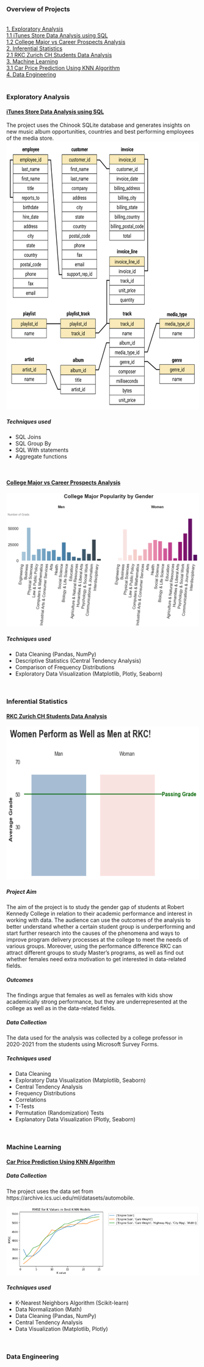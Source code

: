### Overview of Projects
<br>[1. Exploratory Analysis](#exploratory-analysis)
<br>[1.1 iTunes Store Data Analysis using SQL](#itunes-store-data-analysis-using-sql)
<br>[1.2 College Major vs Career Prospects Analysis](#college-major-vs-career-prospects-analysis)
<br>[2. Inferential Statistics](#inferential-statistics)
<br>[2.1 RKC Zurich CH Students Data Analysis](#rkc-zurich-ch-students-data-analysis)
<br>[3. Machine Learning](#machine-learning)
<br>[3.1 Car Price Prediction Using KNN Algorithm](#car-price-prediction-using-knn-algorithm)
<br>[4. Data Engineering](#data-engineering)
<br>
<br>
### Exploratory Analysis
#### [iTunes Store Data Analysis using SQL](https://github.com/ofeliiaB/iTunes_data_analysis/blob/master/iTunes_data_analysis.ipynb)
The project uses the Chinook SQLite database and generates insights on new music album opportunities, countries and best performing employees of the media store.
<img src="images/chinook-schema.svg" width="700" height="700">
<h5>Techniques used</h5>
<ul>
  <li>SQL Joins</li>
  <li>SQL Group By</li>
  <li>SQL With statements</li>
  <li>Aggregate functions</li>
</ul>
<br>

#### [College Major vs Career Prospects Analysis](https://github.com/ofeliiaB/major_salary_analysis/blob/master/MajorVsSalaryAnalysis.ipynb)
![](/images/gender_m.png)
<h5>Techniques used</h5>
<ul>
  <li>Data Cleaning (Pandas, NumPy)</li>
  <li>Descriptive Statistics (Central Tendency Analysis)</li>
  <li>Comparison of Frequency Distributions</li>
  <li>Exploratory Data Visualization (Matplotlib, Plotly, Seaborn)</li>
</ul>
<br>

### Inferential Statistics
#### [RKC Zurich CH Students Data Analysis](https://github.com/ofeliiaB/parental_status_vs_college_performance/blob/master/Data_Analytics_Assignment.ipynb)
<img src="images/p1.png" width="600" height="400">
<h5>Project Aim</h5>
<p>The aim of the project is to study the gender gap of students at Robert Kennedy College in relation to their academic performance and interest in working with data. The audience can use the outcomes of the analysis to better understand whether a certain student group is underperforming and start further research into the causes of the phenomena and ways to improve program delivery processes at the college to meet the needs of various groups. Moreover, using the performance difference RKC can attract different groups to study Master’s programs, as well as find out whether females need extra motivation to get interested in data-related fields.</p>
<h5>Outcomes</h5>
<p>The findings argue that females as well as females with kids show academically strong performance, but they are underrepresented at the college as well as in the data-related fields.</p>
<h5>Data Collection</h5>
<p>The data used for the analysis was collected by a college professor in 2020-2021 from the students using Microsoft Survey Forms.</p>
<h5>Techniques used</h5>
<ul>
  <li>Data Cleaning</li>
  <li>Exploratory Data Visualization (Matplotlib, Seaborn)</li>
  <li>Central Tendency Analysis</li>
  <li>Frequency Distributions</li>
  <li>Correlations</li>
  <li>T-Tests</li>
  <li>Permutation (Randomization) Tests</li>
  <li>Explanatory Data Visualization (Plotly, Seaborn)</li>
</ul>
<br>

### Machine Learning
#### [Car Price Prediction Using KNN Algorithm](https://github.com/ofeliiaB/predicting_car_prices_with_k-nn/blob/master/Car_price_prediction_KNN.ipynb)
<h5>Data Collection</h5>
<p>The project uses the data set from https://archive.ics.uci.edu/ml/datasets/automobile.</p>

![](/images/rmse.png)
<h5>Techniques used</h5>
<ul>
  <li>K-Nearest Neighbors Algorithm (Scikit-learn)</li>
  <li>Data Normalization (Math)</li>
  <li>Data Cleaning (Pandas, NumPy)</li>
  <li>Central Tendency Analysis</li>
  <li>Data Visualization (Matplotlib, Plotly)</li>
</ul>
<br>

### Data Engineering
<br>
